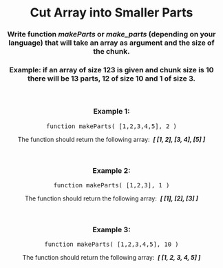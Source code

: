 <div align = 'center'>

# Cut Array into Smaller Parts

</div>

<div align = 'center'>

<h3>Write function <em>makeParts</em> or <em>make_parts</em> (depending on your language) that will take an array as argument and the size of the chunk.</h3>

<h3>Example: if an array of size 123 is given and chunk size is 10 there will be 13 parts, 12 of size 10 and 1 of size 3.</h3>

<br>

<h3>Example 1:</h3>

<pre>function makeParts(&nbsp;[1,2,3,4,5], 2&nbsp;)</pre>

<p>The function should return the following array: &nbsp;<strong><em>[&nbsp;[1, 2], [3, 4], [5]&nbsp;]</em></strong></p>

<br>

<h3>Example 2:</h3>

<pre>function makeParts(&nbsp;[1,2,3], 1&nbsp;)</pre>

<p>The function should return the following array: &nbsp;<strong><em>[&nbsp;[1], [2], [3]&nbsp;]</em></strong></p>

<br>

<h3>Example 3:</h3>

<pre>function makeParts(&nbsp;[1,2,3,4,5], 10&nbsp;)</pre>

<p>The function should return the following array: &nbsp;<strong><em>[&nbsp;[1, 2, 3, 4, 5]&nbsp;]</em></strong></p>

</div>
